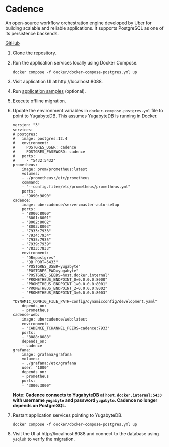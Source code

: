 # Cadence

An open-source workflow orchestration engine developed by Uber for building scalable and reliable applications. It supports PostgreSQL as one of its persistence backends.

[GitHub](https://github.com/uber/cadence)

1. [Clone the repository](https://github.com/uber/cadence).
2. Run the application services locally using Docker Compose.
   ```
   docker compose -f docker/docker-compose-postgres.yml up
   ```
3. Visit application UI at http://localhost:8088.
4. Run [application samples](https://github.com/uber-common/cadence-samples) (optional).
5. Execute offline migration.
6. Update the environment variables in `docker-compose-postgres.yml` file to point to YugabyteDB. This assumes YugabyteDB is running in Docker.

   ```
   version: "3"
   services:
   # postgres:
   #   image: postgres:12.4
   #   environment:
   #     POSTGRES_USER: cadence
   #     POSTGRES_PASSWORD: cadence
   #   ports:
   #     - "5432:5432"
   prometheus:
       image: prom/prometheus:latest
       volumes:
       - ./prometheus:/etc/prometheus
       command:
       - "--config.file=/etc/prometheus/prometheus.yml"
       ports:
       - "9090:9090"
   cadence:
       image: ubercadence/server:master-auto-setup
       ports:
       - "8000:8000"
       - "8001:8001"
       - "8002:8002"
       - "8003:8003"
       - "7933:7933"
       - "7934:7934"
       - "7935:7935"
       - "7939:7939"
       - "7833:7833"
       environment:
       - "DB=postgres"
       - "DB_PORT=5433"
       - "POSTGRES_USER=yugabyte"
       - "POSTGRES_PWD=yugabyte"
       - "POSTGRES_SEEDS=host.docker.internal"
       - "PROMETHEUS_ENDPOINT_0=0.0.0.0:8000"
       - "PROMETHEUS_ENDPOINT_1=0.0.0.0:8001"
       - "PROMETHEUS_ENDPOINT_2=0.0.0.0:8002"
       - "PROMETHEUS_ENDPOINT_3=0.0.0.0:8003"
       - "DYNAMIC_CONFIG_FILE_PATH=config/dynamicconfig/development.yaml"
       depends_on:
       - prometheus
   cadence-web:
       image: ubercadence/web:latest
       environment:
       - "CADENCE_TCHANNEL_PEERS=cadence:7933"
       ports:
       - "8088:8088"
       depends_on:
       - cadence
   grafana:
       image: grafana/grafana
       volumes:
       - ./grafana:/etc/grafana
       user: "1000"
       depends_on:
       - prometheus
       ports:
       - "3000:3000"
   ```

   **Note: Cadence connects to YugabyteDB at `host.docker.internal:5433` with username `yugabyte` and password `yugabyte`. Cadence no longer depends on PostgreSQL.**

7. Restart application services pointing to YugabyteDB.
   ```
   docker compose -f docker/docker-compose-postgres.yml up
   ```
8. Visit the UI at http://localhost:8088 and connect to the database using `ysqlsh` to verify the migration.
